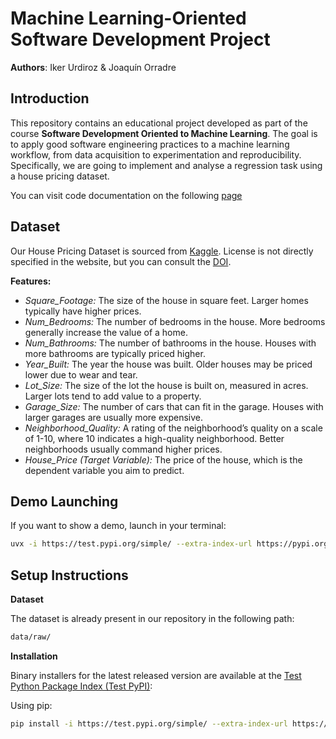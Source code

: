 # Machine Learning-Oriented Software Development Project

**Authors**: Iker Urdiroz & Joaquín Orradre

## Introduction
This repository contains an educational project developed as part of the course **Software Development Oriented to Machine Learning**. The goal is to apply good software engineering practices to a machine learning workflow, from data acquisition to experimentation and reproducibility. Specifically, we are going to implement and analyse a regression task using a house pricing dataset.

You can visit code documentation on the following [page](https://ikerua.github.io/Software_Development/)

## Dataset
Our House Pricing Dataset is sourced from [Kaggle](https://www.kaggle.com/datasets/prokshitha/home-value-insights). License is not directly specified in the website, but you can consult the [DOI](https://doi.org/10.34740/kaggle/dsv/9334344).

**Features:**
- *Square_Footage:* The size of the house in square feet. Larger homes typically have higher prices.
- *Num_Bedrooms:* The number of bedrooms in the house. More bedrooms generally increase the value of a home.
- *Num_Bathrooms:* The number of bathrooms in the house. Houses with more bathrooms are typically priced higher.
- *Year_Built:* The year the house was built. Older houses may be priced lower due to wear and tear.
- *Lot_Size:* The size of the lot the house is built on, measured in acres. Larger lots tend to add value to a property.
- *Garage_Size:* The number of cars that can fit in the garage. Houses with larger garages are usually more expensive.
- *Neighborhood_Quality:* A rating of the neighborhood’s quality on a scale of 1-10, where 10 indicates a high-quality neighborhood. Better neighborhoods usually command higher prices.
- *House_Price (Target Variable):* The price of the house, which is the dependent variable you aim to predict.

##  Demo Launching
If you want to show a demo, launch in your terminal:
```bash
uvx -i https://test.pypi.org/simple/ --extra-index-url https://pypi.org/simple/ house-price-prediction-joaquin-iker
```
## Setup Instructions

**Dataset**

The dataset is already present in our repository in the following path:
  ```bash
  data/raw/
  ```
**Installation**

Binary installers for the latest released version are available at the [Test Python Package Index (Test PyPI)](https://test.pypi.org/project/house-price-prediction-joaquin-iker/):

Using pip:

```bash
pip install -i https://test.pypi.org/simple/ --extra-index-url https://pypi.org/simple/ house-price-prediction-joaquin-iker
```
